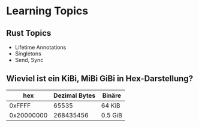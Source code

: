 # Learning Topics

## Rust Topics

* Lifetime Annotations
* Singletons
* Send, Sync

## Wieviel ist ein KiBi, MiBi GiBi in Hex-Darstellung?

| hex        | Dezimal Bytes | Binäre  |
| ---------- | ------------- | ------- |
| 0xFFFF     | 65535         | 64 KiB  |
| 0x20000000 | 268435456     | 0.5 GiB |